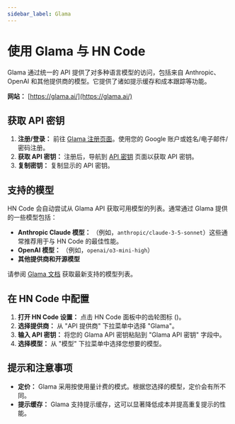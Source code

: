 ```yaml
---
sidebar_label: Glama
---
```


# 使用 Glama 与 HN Code

Glama 通过统一的 API 提供了对多种语言模型的访问，包括来自 Anthropic、OpenAI 和其他提供商的模型。它提供了诸如提示缓存和成本跟踪等功能。

**网站：** [https://glama.ai/](https://glama.ai/)

## 获取 API 密钥

1. **注册/登录：** 前往 [Glama 注册页面](https://glama.ai/sign-up)。使用您的 Google 账户或姓名/电子邮件/密码注册。
2. **获取 API 密钥：** 注册后，导航到 [API 密钥](https://glama.ai/settings/gateway/api-keys) 页面以获取 API 密钥。
3. **复制密钥：** 复制显示的 API 密钥。

## 支持的模型

HN Code 会自动尝试从 Glama API 获取可用模型的列表。通常通过 Glama 提供的一些模型包括：

- **Anthropic Claude 模型：** （例如，`anthropic/claude-3-5-sonnet`）这些通常推荐用于与 HN Code 的最佳性能。
- **OpenAI 模型：** （例如，`openai/o3-mini-high`）
- **其他提供商和开源模型**

请参阅 [Glama 文档](https://glama.ai/models) 获取最新支持的模型列表。

## 在 HN Code 中配置

1. **打开 HN Code 设置：** 点击 HN Code 面板中的齿轮图标 (<Codicon name="gear" />)。
2. **选择提供商：** 从 "API 提供商" 下拉菜单中选择 "Glama"。
3. **输入 API 密钥：** 将您的 Glama API 密钥粘贴到 "Glama API 密钥" 字段中。
4. **选择模型：** 从 "模型" 下拉菜单中选择您想要的模型。

## 提示和注意事项

- **定价：** Glama 采用按使用量计费的模式。根据您选择的模型，定价会有所不同。
- **提示缓存：** Glama 支持提示缓存，这可以显著降低成本并提高重复提示的性能。
